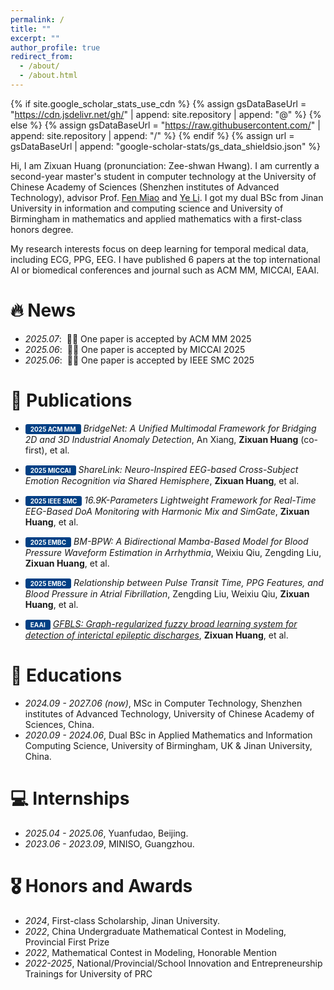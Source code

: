 ```yaml
---
permalink: /
title: ""
excerpt: ""
author_profile: true
redirect_from: 
  - /about/
  - /about.html
---
```


{% if site.google_scholar_stats_use_cdn %}
{% assign gsDataBaseUrl = "https://cdn.jsdelivr.net/gh/" | append: site.repository | append: "@" %}
{% else %}
{% assign gsDataBaseUrl = "https://raw.githubusercontent.com/" | append: site.repository | append: "/" %}
{% endif %}
{% assign url = gsDataBaseUrl | append: "google-scholar-stats/gs_data_shieldsio.json" %}

<span class='anchor' id='about-me'></span>

Hi, I am Zixuan Huang (pronunciation: Zee-shwan Hwang). I am currently a second-year master's student in computer technology at the University of Chinese Academy of Sciences (Shenzhen institutes of Advanced Technology), advisor Prof. [Fen Miao](https://yjsjy.uestc.edu.cn/gmis/jcsjgl/dsfc/dsgrjj/21130?yxsh=28) and [Ye Li](https://people.ucas.edu.cn/~yeli). I got my dual BSc from Jinan University in information and computing science and University of Birmingham in mathematics and applied mathematics with a first-class honors degree.

My research interests focus on deep learning for temporal medical data, including ECG, PPG, EEG. I have published 6 papers at the top international AI or biomedical conferences and journal such as ACM MM, MICCAI, EAAI.
<!-- 
My research interest includes neural machine translation and computer vision. I have published more than 5 papers at the top international AI conferences with total <a href='https://scholar.google.com/citations?user=JrUG7ewAAAAJ'>google scholar citations <strong><span id='total_cit'>10+</span></strong></a> (You can also use google scholar badge <a href='https://scholar.google.com/citations?user=JrUG7ewAAAAJ'><img src="https://img.shields.io/endpoint?url={{ url | url_encode }}&logo=Google%20Scholar&labelColor=f6f6f6&color=9cf&style=flat&label=citations"></a>).
-->

# 🔥 News
- *2025.07*: &nbsp;🎉🎉 One paper is accepted by ACM MM 2025
- *2025.06*: &nbsp;🎉🎉 One paper is accepted by MICCAI 2025
- *2025.06*: &nbsp;🎉🎉 One paper is accepted by IEEE SMC 2025

# 📝 Publications 
<!-- 
<div class='paper-box'><div class='paper-box-image'><div><div class="badge">CVPR 2016</div><img src='images/500x300.png' alt="sym" width="100%"></div></div>
<div class='paper-box-text' markdown="1">

[Deep Residual Learning for Image Recognition](https://openaccess.thecvf.com/content_cvpr_2016/papers/He_Deep_Residual_Learning_CVPR_2016_paper.pdf)

**Kaiming He**, Xiangyu Zhang, Shaoqing Ren, Jian Sun

[**Project**](https://scholar.google.com/citations?view_op=view_citation&hl=zh-CN&user=DhtAFkwAAAAJ&citation_for_view=DhtAFkwAAAAJ:ALROH1vI_8AC) <strong><span class='show_paper_citations' data='DhtAFkwAAAAJ:ALROH1vI_8AC'></span></strong>
- Lorem ipsum dolor sit amet, consectetur adipiscing elit. Vivamus ornare aliquet ipsum, ac tempus justo dapibus sit amet. 
</div>
</div>

- [Lorem ipsum dolor sit amet, consectetur adipiscing elit. Vivamus ornare aliquet ipsum, ac tempus justo dapibus sit amet](https://github.com), A, B, C, **CVPR 2020**
-->

- <span style="background-color:#004085; color:#fff; padding:2px 8px; border-radius:3px; display:inline-block; text-align:center; font-weight:bold; font-size:10px;">2025 ACM MM</span> *BridgeNet: A Unified Multimodal Framework for Bridging 2D and 3D Industrial Anomaly Detection*, An Xiang, **Zixuan Huang** (co-first), et al.

- <span style="background-color:#004085; color:#fff; padding:2px 8px; border-radius:3px; display:inline-block; text-align:center; font-weight:bold; font-size:10px;">2025 MICCAI</span> *ShareLink: Neuro-Inspired EEG-based Cross-Subject Emotion Recognition via Shared Hemisphere*, **Zixuan Huang**, et al.

- <span style="background-color:#004085; color:#fff; padding:2px 8px; border-radius:3px; display:inline-block; text-align:center; font-weight:bold; font-size:10px;">2025 IEEE SMC</span> *16.9K-Parameters Lightweight Framework for Real-Time EEG-Based DoA Monitoring with Harmonic Mix and SimGate*, **Zixuan Huang**, et al.

- <span style="background-color:#004085; color:#fff; padding:2px 8px; border-radius:3px; display:inline-block; text-align:center; font-weight:bold; font-size:10px;">2025 EMBC</span> *BM-BPW: A Bidirectional Mamba-Based Model for Blood Pressure Waveform Estimation in Arrhythmia*, Weixiu Qiu, Zengding Liu, **Zixuan Huang**, et al.

- <span style="background-color:#004085; color:#fff; padding:2px 8px; border-radius:3px; display:inline-block; text-align:center; font-weight:bold; font-size:10px;">2025 EMBC</span> *Relationship between Pulse Transit Time, PPG Features, and Blood Pressure in Atrial Fibrillation*, Zengding Liu, Weixiu Qiu, **Zixuan Huang**, et al.

- <span style="background-color:#004085; color:#fff; padding:2px 8px; border-radius:3px; display:inline-block; text-align:center; font-weight:bold; font-size:10px;">EAAI</span> [*GFBLS: Graph-regularized fuzzy broad learning system for detection of interictal epileptic discharges*](https://www.sciencedirect.com/science/article/abs/pii/S0952197623009478), **Zixuan Huang**, et al.

  
# 📖 Educations
- *2024.09 - 2027.06 (now)*, MSc in Computer Technology, Shenzhen institutes of Advanced Technology, University of Chinese Academy of Sciences, China. 
- *2020.09 - 2024.06*, Dual BSc in Applied Mathematics and Information Computing Science, University of Birmingham, UK & Jinan University, China.

# 💻 Internships
- *2025.04 - 2025.06*, Yuanfudao, Beijing.
- *2023.06 - 2023.09*, MINISO, Guangzhou.

# 🎖 Honors and Awards
- *2024*, First-class Scholarship, Jinan University.
- *2022*, China Undergraduate Mathematical Contest in Modeling, Provincial First Prize
- *2022*, Mathematical Contest in Modeling, Honorable Mention
- *2022-2025*, National/Provincial/School Innovation and Entrepreneurship Trainings for University of PRC
